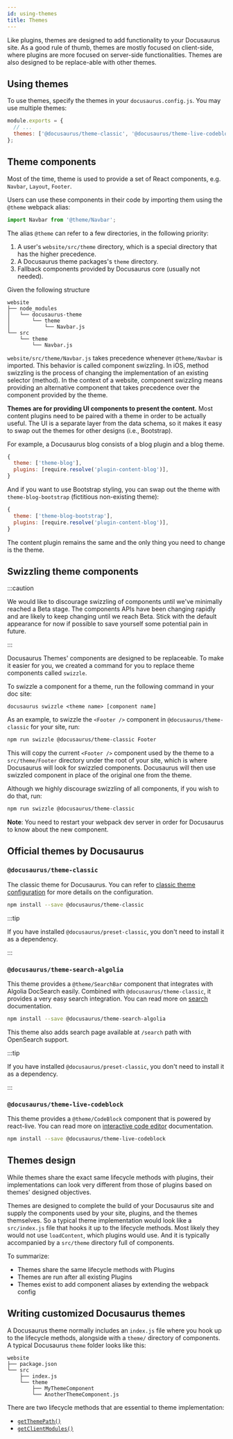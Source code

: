 ```yaml
---
id: using-themes
title: Themes
---
```


Like plugins, themes are designed to add functionality to your Docusaurus site. As a good rule of thumb, themes are mostly focused on client-side, where plugins are more focused on server-side functionalities. Themes are also designed to be replace-able with other themes.

## Using themes

To use themes, specify the themes in your `docusaurus.config.js`. You may use multiple themes:

```js {3} title="docusaurus.config.js"
module.exports = {
  // ...
  themes: ['@docusaurus/theme-classic', '@docusaurus/theme-live-codeblock'],
};
```

## Theme components

Most of the time, theme is used to provide a set of React components, e.g. `Navbar`, `Layout`, `Footer`.

Users can use these components in their code by importing them using the `@theme` webpack alias:

```js
import Navbar from '@theme/Navbar';
```

The alias `@theme` can refer to a few directories, in the following priority:

1. A user's `website/src/theme` directory, which is a special directory that has the higher precedence.
1. A Docusaurus theme packages's `theme` directory.
1. Fallback components provided by Docusaurus core (usually not needed).

Given the following structure

```
website
├── node_modules
│   └── docusaurus-theme
│       └── theme
│           └── Navbar.js
└── src
    └── theme
        └── Navbar.js
```

`website/src/theme/Navbar.js` takes precedence whenever `@theme/Navbar` is imported. This behavior is called component swizzling. In iOS, method swizzling is the process of changing the implementation of an existing selector (method). In the context of a website, component swizzling means providing an alternative component that takes precedence over the component provided by the theme.

**Themes are for providing UI components to present the content.** Most content plugins need to be paired with a theme in order to be actually useful. The UI is a separate layer from the data schema, so it makes it easy to swap out the themes for other designs (i.e., Bootstrap).

For example, a Docusaurus blog consists of a blog plugin and a blog theme.

```js title="docusaurus.config.js"
{
  theme: ['theme-blog'],
  plugins: [require.resolve('plugin-content-blog')],
}
```

And if you want to use Bootstrap styling, you can swap out the theme with `theme-blog-bootstrap` (fictitious non-existing theme):

```js title="docusaurus.config.js"
{
  theme: ['theme-blog-bootstrap'],
  plugins: [require.resolve('plugin-content-blog')],
}
```

The content plugin remains the same and the only thing you need to change is the theme.

## Swizzling theme components

:::caution

We would like to discourage swizzling of components until we've minimally reached a Beta stage. The components APIs have been changing rapidly and are likely to keep changing until we reach Beta. Stick with the default appearance for now if possible to save yourself some potential pain in future.

:::

Docusaurus Themes' components are designed to be replaceable. To make it easier for you, we created a command for you to replace theme components called `swizzle`.

To swizzle a component for a theme, run the following command in your doc site:

```shell
docusaurus swizzle <theme name> [component name]
```

As an example, to swizzle the `<Footer />` component in `@docusaurus/theme-classic` for your site, run:

```bash npm2yarn
npm run swizzle @docusaurus/theme-classic Footer
```

This will copy the current `<Footer />` component used by the theme to a `src/theme/Footer` directory under the root of your site, which is where Docusaurus will look for swizzled components. Docusaurus will then use swizzled component in place of the original one from the theme.

Although we highly discourage swizzling of all components, if you wish to do that, run:

```bash npm2yarn
npm run swizzle @docusaurus/theme-classic
```

**Note**: You need to restart your webpack dev server in order for Docusaurus to know about the new component.

## Official themes by Docusaurus

### `@docusaurus/theme-classic`

The classic theme for Docusaurus. You can refer to [classic theme configuration](theme-classic.md) for more details on the configuration.

```bash npm2yarn
npm install --save @docusaurus/theme-classic
```

:::tip

If you have installed `@docusaurus/preset-classic`, you don't need to install it as a dependency.

:::

### `@docusaurus/theme-search-algolia`

This theme provides a `@theme/SearchBar` component that integrates with Algolia DocSearch easily. Combined with `@docusaurus/theme-classic`, it provides a very easy search integration. You can read more on [search](search.md) documentation.

```bash npm2yarn
npm install --save @docusaurus/theme-search-algolia
```

This theme also adds search page available at `/search` path with OpenSearch support.

:::tip

If you have installed `@docusaurus/preset-classic`, you don't need to install it as a dependency.

:::

### `@docusaurus/theme-live-codeblock`

This theme provides a `@theme/CodeBlock` component that is powered by react-live. You can read more on [interactive code editor](markdown-features.mdx#interactive-code-editor) documentation.

```bash npm2yarn
npm install --save @docusaurus/theme-live-codeblock
```

## Themes design

While themes share the exact same lifecycle methods with plugins, their implementations can look very different from those of plugins based on themes' designed objectives.

Themes are designed to complete the build of your Docusaurus site and supply the components used by your site, plugins, and the themes themselves. So a typical theme implementation would look like a `src/index.js` file that hooks it up to the lifecycle methods. Most likely they would not use `loadContent`, which plugins would use. And it is typically accompanied by a `src/theme` directory full of components.

To summarize:

- Themes share the same lifecycle methods with Plugins
- Themes are run after all existing Plugins
- Themes exist to add component aliases by extending the webpack config

## Writing customized Docusaurus themes

A Docusaurus theme normally includes an `index.js` file where you hook up to the lifecycle methods, alongside with a `theme/` directory of components. A typical Docusaurus `theme` folder looks like this:

```shell {5-7}
website
├── package.json
└── src
    ├── index.js
    └── theme
        ├── MyThemeComponent
        └── AnotherThemeComponent.js
```

There are two lifecycle methods that are essential to theme implementation:

- [`getThemePath()`](lifecycle-apis.md#getthemepath)
- [`getClientModules()`](lifecycle-apis.md#getclientmodules)

<!--

Outline
---
High-level overview about themes:
- how to use a theme
- how to pass theme configurations
- how to swizzle components and the power of it

Related pieces
---

- [Advanced Guides – Themes](using-themes.md)
- [Lifecycle APIs](lifecycle-apis.md)

References
---
- [themes RFC](https://github.com/facebook/docusaurus/issues/1438)
- [how classic template uses themes](/packages/docusaurus/templates/classic/docusaurus.config.js)
- [using plugins doc](using-plugins.md)
- [vuepress docs on themes](https://v1.vuepress.vuejs.org/theme/)

-->
